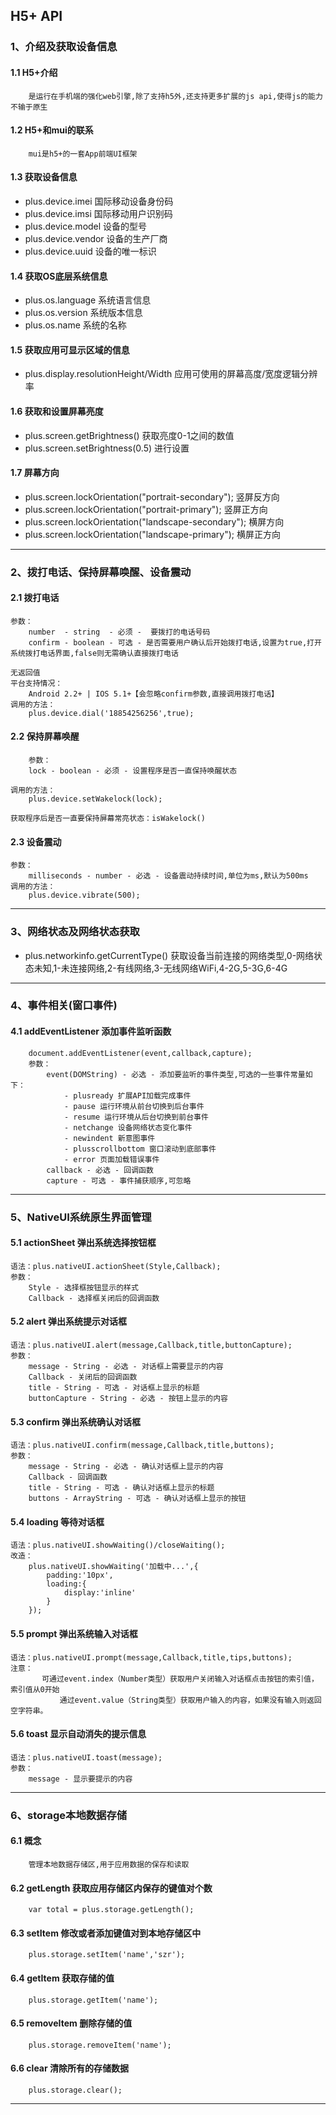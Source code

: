 ## H5+ API
### 1、介绍及获取设备信息
#### 1.1 H5+介绍
		是运行在手机端的强化web引擎,除了支持h5外,还支持更多扩展的js api,使得js的能力不输于原生
#### 1.2 H5+和mui的联系
		mui是h5+的一套App前端UI框架
#### 1.3 获取设备信息
   + plus.device.imei 国际移动设备身份码
   + plus.device.imsi 国际移动用户识别码
   + plus.device.model 设备的型号
   + plus.device.vendor 设备的生产厂商
   + plus.device.uuid 设备的唯一标识
  
#### 1.4 获取OS底层系统信息
   + plus.os.language 系统语言信息
   + plus.os.version 系统版本信息
   + plus.os.name 系统的名称
   
#### 1.5 获取应用可显示区域的信息
   + plus.display.resolutionHeight/Width 应用可使用的屏幕高度/宽度逻辑分辨率

#### 1.6 获取和设置屏幕亮度
   + plus.screen.getBrightness() 获取亮度0-1之间的数值
   + plus.screen.setBrightness(0.5) 进行设置
   
#### 1.7 屏幕方向
   + plus.screen.lockOrientation("portrait-secondary"); 竖屏反方向
   + plus.screen.lockOrientation("portrait-primary"); 竖屏正方向
   + plus.screen.lockOrientation("landscape-secondary"); 横屏方向
   + plus.screen.lockOrientation("landscape-primary"); 横屏正方向
   
-------------------------------------------------------------------------------------

### 2、拨打电话、保持屏幕唤醒、设备震动
#### 2.1 拨打电话
	参数：
		number  - string  - 必须 -  要拨打的电话号码
		confirm	- boolean - 可选 - 是否需要用户确认后开始拨打电话,设置为true,打开系统拨打电话界面,false则无需确认直接拨打电话
		
	无返回值
	平台支持情况：
		Android 2.2+ | IOS 5.1+【会忽略confirm参数,直接调用拨打电话】
	调用的方法：
		plus.device.dial('18854256256',true);

#### 2.2 保持屏幕唤醒
        参数：
        lock - boolean - 必须 - 设置程序是否一直保持唤醒状态
    
	调用的方法：
		plus.device.setWakelock(lock);
	
	获取程序后是否一直要保持屏幕常亮状态：isWakelock()
	
#### 2.3 设备震动
	参数：
		milliseconds - number - 必选 - 设备震动持续时间,单位为ms,默认为500ms
	调用的方法：
		plus.device.vibrate(500);

---------------------------------------------------------------------------------------

### 3、网络状态及网络状态获取
   + plus.networkinfo.getCurrentType() 获取设备当前连接的网络类型,0-网络状态未知,1-未连接网络,2-有线网络,3-无线网络WiFi,4-2G,5-3G,6-4G

----------------------------------------------------------------------------------------

### 4、事件相关(窗口事件)
#### 4.1 addEventListener 添加事件监听函数
		document.addEventListener(event,callback,capture);
		参数：
			event(DOMString) - 必选 - 添加要监听的事件类型,可选的一些事件常量如下：
				- plusready 扩展API加载完成事件
				- pause 运行环境从前台切换到后台事件
				- resume 运行环境从后台切换到前台事件
				- netchange 设备网络状态变化事件
				- newindent 新意图事件
				- plusscrollbottom 窗口滚动到底部事件
				- error 页面加载错误事件
			callback - 必选 - 回调函数
			capture - 可选 - 事件捕获顺序,可忽略
			
------------------------------------------------------------------------------------------

### 5、NativeUI系统原生界面管理
#### 5.1 actionSheet 弹出系统选择按钮框
	语法：plus.nativeUI.actionSheet(Style,Callback);
	参数：
		Style - 选择框按钮显示的样式
		Callback - 选择框关闭后的回调函数

#### 5.2 alert 弹出系统提示对话框
	语法：plus.nativeUI.alert(message,Callback,title,buttonCapture);
	参数：
		message - String - 必选 - 对话框上需要显示的内容
		Callback - 关闭后的回调函数
		title - String - 可选 - 对话框上显示的标题
		buttonCapture - String - 必选 - 按钮上显示的内容
		
#### 5.3 confirm 弹出系统确认对话框
	语法：plus.nativeUI.confirm(message,Callback,title,buttons);
	参数：
		message - String - 必选 - 确认对话框上显示的内容
		Callback - 回调函数
		title - String - 可选 - 确认对话框上显示的标题
		buttons - ArrayString - 可选 - 确认对话框上显示的按钮
		
#### 5.4 loading 等待对话框
	语法：plus.nativeUI.showWaiting()/closeWaiting();
	改造：
		plus.nativeUI.showWaiting('加载中...',{
			padding:'10px',
			loading:{
				display:'inline'
			}
		});
	
#### 5.5 prompt 弹出系统输入对话框
	语法：plus.nativeUI.prompt(message,Callback,title,tips,buttons);
	注意：
	       可通过event.index（Number类型）获取用户关闭输入对话框点击按钮的索引值，索引值从0开始
               通过event.value（String类型）获取用户输入的内容，如果没有输入则返回空字符串。
               
#### 5.6 toast 显示自动消失的提示信息
	语法：plus.nativeUI.toast(message);
	参数：
		message - 显示要提示的内容
	
--------------------------------------------------------------------------------------------------

### 6、storage本地数据存储
#### 6.1 概念
		管理本地数据存储区,用于应用数据的保存和读取
#### 6.2 getLength 获取应用存储区内保存的键值对个数
		var total = plus.storage.getLength();
#### 6.3 setItem 修改或者添加键值对到本地存储区中
		plus.storage.setItem('name','szr');
#### 6.4 getItem 获取存储的值
		plus.storage.getItem('name');
#### 6.5 removeItem 删除存储的值
		plus.storage.removeItem('name');
#### 6.6 clear 清除所有的存储数据
		plus.storage.clear();

--------------------------------------------------------------------------------------------------
